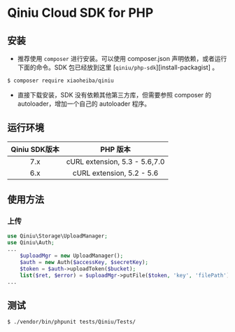 # Qiniu Cloud SDK for PHP

## 安装

* 推荐使用 `composer` 进行安装。可以使用 composer.json 声明依赖，或者运行下面的命令。SDK 包已经放到这里 [`qiniu/php-sdk`][install-packagist] 。
```bash
$ composer require xiaoheiba/qiniu
```
* 直接下载安装，SDK 没有依赖其他第三方库，但需要参照 composer 的 autoloader，增加一个自己的 autoloader 程序。

## 运行环境

| Qiniu SDK版本 | PHP 版本 |
|:--------------------:|:---------------------------:|
|          7.x         |  cURL extension,   5.3 - 5.6,7.0 |
|          6.x         |  cURL extension,   5.2 - 5.6 |

## 使用方法

### 上传
```php
use Qiniu\Storage\UploadManager;
use Qiniu\Auth;
...
    $uploadMgr = new UploadManager();
    $auth = new Auth($accessKey, $secretKey);
    $token = $auth->uploadToken($bucket);
    list($ret, $error) = $uploadMgr->putFile($token, 'key', 'filePath');
...
```

## 测试

``` bash
$ ./vendor/bin/phpunit tests/Qiniu/Tests/
```

